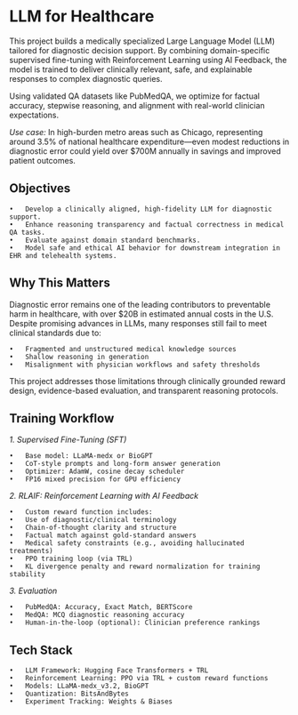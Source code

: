 # LLM for Healthcare
This project builds a medically specialized Large Language Model (LLM) tailored for diagnostic decision support. By combining domain-specific supervised fine-tuning with Reinforcement Learning using AI Feedback, the model is trained to deliver clinically relevant, safe, and explainable responses to complex diagnostic queries.

Using validated QA datasets like PubMedQA, we optimize for factual accuracy, stepwise reasoning, and alignment with real-world clinician expectations.

_Use case:_ In high-burden metro areas such as Chicago, representing around 3.5% of national healthcare expenditure—even modest reductions in diagnostic error could yield over $700M annually in savings and improved patient outcomes.

## Objectives
	•	Develop a clinically aligned, high-fidelity LLM for diagnostic support.
	•	Enhance reasoning transparency and factual correctness in medical QA tasks.
	•	Evaluate against domain standard benchmarks.
	•	Model safe and ethical AI behavior for downstream integration in EHR and telehealth systems.

## Why This Matters
Diagnostic error remains one of the leading contributors to preventable harm in healthcare, with over $20B in estimated annual costs in the U.S. Despite promising advances in LLMs, many responses still fail to meet clinical standards due to:

	•	Fragmented and unstructured medical knowledge sources
	•	Shallow reasoning in generation
	•	Misalignment with physician workflows and safety thresholds

This project addresses those limitations through clinically grounded reward design, evidence-based evaluation, and transparent reasoning protocols.


## Training Workflow

_1. Supervised Fine-Tuning (SFT)_

	•	Base model: LLaMA-medx or BioGPT
	•	CoT-style prompts and long-form answer generation
	•	Optimizer: AdamW, cosine decay scheduler
	•	FP16 mixed precision for GPU efficiency

_2. RLAIF: Reinforcement Learning with AI Feedback_

	•	Custom reward function includes:
	•	Use of diagnostic/clinical terminology
	•	Chain-of-thought clarity and structure
	•	Factual match against gold-standard answers
	•	Medical safety constraints (e.g., avoiding hallucinated treatments)
	•	PPO training loop (via TRL)
	•	KL divergence penalty and reward normalization for training stability

_3. Evaluation_

	•	PubMedQA: Accuracy, Exact Match, BERTScore
	•	MedQA: MCQ diagnostic reasoning accuracy
	•	Human-in-the-loop (optional): Clinician preference rankings

## Tech Stack

	•	LLM Framework: Hugging Face Transformers + TRL
	•	Reinforcement Learning: PPO via TRL + custom reward functions
	•	Models: LLaMA-medx_v3.2, BioGPT
	•	Quantization: BitsAndBytes
	•	Experiment Tracking: Weights & Biases
